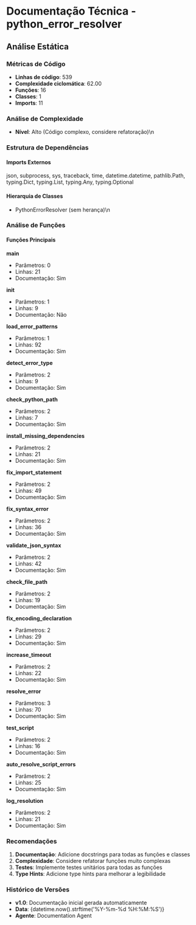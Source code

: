 # Documentação Técnica - python_error_resolver

## Análise Estática

### Métricas de Código
- **Linhas de código**: 539
- **Complexidade ciclomática**: 62.00
- **Funções**: 16
- **Classes**: 1
- **Imports**: 11

### Análise de Complexidade
- **Nível**: Alto (Código complexo, considere refatoração)\n
### Estrutura de Dependências

#### Imports Externos
json, subprocess, sys, traceback, time, datetime.datetime, pathlib.Path, typing.Dict, typing.List, typing.Any, typing.Optional

#### Hierarquia de Classes
- PythonErrorResolver (sem herança)\n
### Análise de Funções

#### Funções Principais
**main**
- Parâmetros: 0
- Linhas: 21
- Documentação: Sim

**__init__**
- Parâmetros: 1
- Linhas: 9
- Documentação: Não

**load_error_patterns**
- Parâmetros: 1
- Linhas: 92
- Documentação: Sim

**detect_error_type**
- Parâmetros: 2
- Linhas: 9
- Documentação: Sim

**check_python_path**
- Parâmetros: 2
- Linhas: 7
- Documentação: Sim

**install_missing_dependencies**
- Parâmetros: 2
- Linhas: 21
- Documentação: Sim

**fix_import_statement**
- Parâmetros: 2
- Linhas: 49
- Documentação: Sim

**fix_syntax_error**
- Parâmetros: 2
- Linhas: 36
- Documentação: Sim

**validate_json_syntax**
- Parâmetros: 2
- Linhas: 42
- Documentação: Sim

**check_file_path**
- Parâmetros: 2
- Linhas: 19
- Documentação: Sim

**fix_encoding_declaration**
- Parâmetros: 2
- Linhas: 29
- Documentação: Sim

**increase_timeout**
- Parâmetros: 2
- Linhas: 22
- Documentação: Sim

**resolve_error**
- Parâmetros: 3
- Linhas: 70
- Documentação: Sim

**test_script**
- Parâmetros: 2
- Linhas: 16
- Documentação: Sim

**auto_resolve_script_errors**
- Parâmetros: 2
- Linhas: 25
- Documentação: Sim

**log_resolution**
- Parâmetros: 2
- Linhas: 21
- Documentação: Sim

### Recomendações

1. **Documentação**: Adicione docstrings para todas as funções e classes
2. **Complexidade**: Considere refatorar funções muito complexas
3. **Testes**: Implemente testes unitários para todas as funções
4. **Type Hints**: Adicione type hints para melhorar a legibilidade

### Histórico de Versões

- **v1.0**: Documentação inicial gerada automaticamente
- **Data**: {datetime.now().strftime('%Y-%m-%d %H:%M:%S')}
- **Agente**: Documentation Agent

